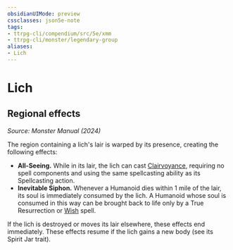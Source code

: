 ```yaml
---
obsidianUIMode: preview
cssclasses: json5e-note
tags:
- ttrpg-cli/compendium/src/5e/xmm
- ttrpg-cli/monster/legendary-group
aliases:
- Lich
---
```

# Lich

## Regional effects
_Source: Monster Manual (2024)_

The region containing a lich's lair is warped by its presence, creating the following effects:

- **All-Seeing.** While in its lair, the lich can cast [Clairvoyance](Інструменти%20ДМ/CLI/spells/clairvoyance-xphb.md), requiring no spell components and using the same spellcasting ability as its Spellcasting action.  
- **Inevitable Siphon.** Whenever a Humanoid dies within 1 mile of the lair, its soul is immediately consumed by the lich. A Humanoid whose soul is consumed in this way can be brought back to life only by a True Resurrection or [Wish](Інструменти%20ДМ/CLI/spells/wish-xphb.md) spell.  

If the lich is destroyed or moves its lair elsewhere, these effects end immediately. These effects resume if the lich gains a new body (see its Spirit Jar trait).